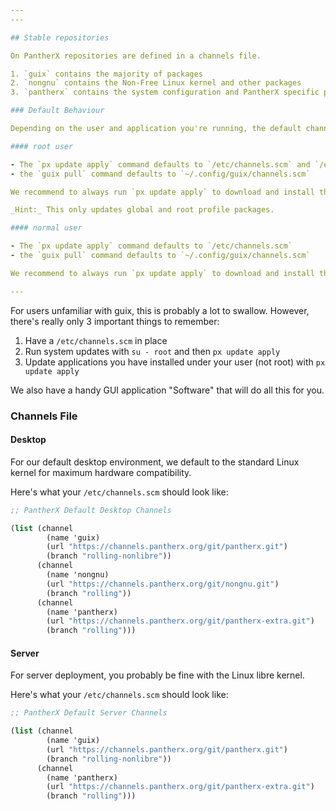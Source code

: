 ```yaml
---
---

## Stable repositories

On PantherX repositories are defined in a channels file.

1. `guix` contains the majority of packages
2. `nongnu` contains the Non-Free Linux kernel and other packages
3. `pantherx` contains the system configuration and PantherX specific packages

### Default Behaviour

Depending on the user and application you're running, the default channels file varies. The channels file is only important for updates, thus in normal operation (install, remove), you don't need to care.

#### root user

- The `px update apply` command defaults to `/etc/channels.scm` and `/etc/system.scm`
- the `guix pull` command defaults to `~/.config/guix/channels.scm`

We recommend to always run `px update apply` to download and install the latest **system** updates. For system updates, it's important you actually login as `root` using `su - root` before running `px update apply`.

_Hint:_ This only updates global and root profile packages.

#### normal user

- The `px update apply` command defaults to `/etc/channels.scm`
- the `guix pull` command defaults to `~/.config/guix/channels.scm`

We recommend to always run `px update apply` to download and install the latest **user** updates

---
```


For users unfamiliar with guix, this is probably a lot to swallow. However, there's really only 3 important things to remember:

1. Have a `/etc/channels.scm` in place
2. Run system updates with `su - root` and then `px update apply`
3. Update applications you have installed under your user (not root) with `px update apply`

We also have a handy GUI application "Software" that will do all this for you.

### Channels File

#### Desktop

For our default desktop environment, we default to the standard Linux kernel for maximum hardware compatibility.

Here's what your `/etc/channels.scm` should look like:

```scheme
;; PantherX Default Desktop Channels

(list (channel
        (name 'guix)
        (url "https://channels.pantherx.org/git/pantherx.git")
        (branch "rolling-nonlibre"))
      (channel
        (name 'nongnu)
        (url "https://channels.pantherx.org/git/nongnu.git")
        (branch "rolling"))
      (channel
        (name 'pantherx)
        (url "https://channels.pantherx.org/git/pantherx-extra.git")
        (branch "rolling")))
```

#### Server

For server deployment, you probably be fine with the Linux libre kernel.

Here's what your `/etc/channels.scm` should look like:

```scheme
;; PantherX Default Server Channels

(list (channel
        (name 'guix)
        (url "https://channels.pantherx.org/git/pantherx.git")
        (branch "rolling-nonlibre"))
      (channel
        (name 'pantherx)
        (url "https://channels.pantherx.org/git/pantherx-extra.git")
        (branch "rolling")))
```
